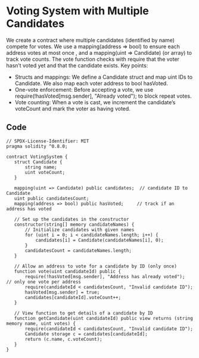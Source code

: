 # Voting System with Multiple Candidates
We create a contract where multiple candidates (identified by name) compete for votes. We use a mapping(address => bool) to ensure each address votes at most once
, and a mapping(uint => Candidate) (or array) to track vote counts. The vote function checks with require that the voter hasn’t voted yet and that the candidate exists. Key points:
  - Structs and mappings: We define a Candidate struct and map uint IDs to Candidate. We also map each voter address to bool hasVoted.
  - One-vote enforcement: Before accepting a vote, we use require(!hasVoted[msg.sender], "Already voted"); to block repeat votes.
  - Vote counting: When a vote is cast, we increment the candidate’s voteCount and mark the voter as having voted.

 ## Code
 ```
// SPDX-License-Identifier: MIT
pragma solidity ^0.8.0;

contract VotingSystem {
    struct Candidate {
        string name;
        uint voteCount;
    }

    mapping(uint => Candidate) public candidates;  // candidate ID to Candidate
    uint public candidatesCount;
    mapping(address => bool) public hasVoted;     // track if an address has voted

    // Set up the candidates in the constructor
    constructor(string[] memory candidateNames) {
        // Initialize candidates with given names
        for (uint i = 0; i < candidateNames.length; i++) {
            candidates[i] = Candidate(candidateNames[i], 0);
        }
        candidatesCount = candidateNames.length;
    }

    // Allow an address to vote for a candidate by ID (only once)
    function vote(uint candidateId) public {
        require(!hasVoted[msg.sender], "Address has already voted");  // only one vote per address
        require(candidateId < candidatesCount, "Invalid candidate ID");
        hasVoted[msg.sender] = true;
        candidates[candidateId].voteCount++;
    }

    // View function to get details of a candidate by ID
    function getCandidate(uint candidateId) public view returns (string memory name, uint votes) {
        require(candidateId < candidatesCount, "Invalid candidate ID");
        Candidate storage c = candidates[candidateId];
        return (c.name, c.voteCount);
    }
}
```

